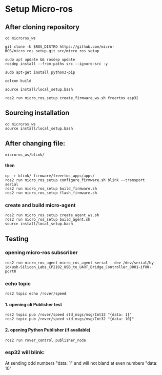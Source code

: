 # Setup Micro-ros

## After cloning repository

```
cd microros_ws

git clone -b $ROS_DISTRO https://github.com/micro-ROS/micro_ros_setup.git src/micro_ros_setup

sudo apt update && rosdep update
rosdep install --from-paths src --ignore-src -y

sudo apt-get install python3-pip

colcon build

source install/local_setup.bash

ros2 run micro_ros_setup create_firmware_ws.sh freertos esp32
```

## Sourcing installation

```
cd microros_ws
source install/local_setup.bash
```

## After changing file:

```
microros_ws/blink/
```

#### then

```
cp -r blink/ firmware/freertos_apps/apps/
ros2 run micro_ros_setup configure_firmware.sh blink --transport serial
ros2 run micro_ros_setup build_firmware.sh
ros2 run micro_ros_setup flash_firmware.sh
```

### create and build micro-agent

```
ros2 run micro_ros_setup create_agent_ws.sh
ros2 run micro_ros_setup build_agent.sh
source install/local_setup.bash
```

## Testing

### opening micro-ros subscriber

```
ros2 run micro_ros_agent micro_ros_agent serial --dev /dev/serial/by-id/usb-Silicon_Labs_CP2102_USB_to_UART_Bridge_Controller_0001-if00-port0
```

### echo topic 

```
ros2 topic echo /rover/speed 

```
#### 1. opening cli Publisher test

```
ros2 topic pub /rover/speed std_msgs/msg/Int32 "{data: 1}"
ros2 topic pub /rover/speed std_msgs/msg/Int32 "{data: 10}"
```

#### 2. opening Python Publisher (if available)

```
ros2 run rover_control publisher_node
```



### esp32 will blink:

At sending odd numbers "data: 1" and will not bland at even numbers
"data: 10"
